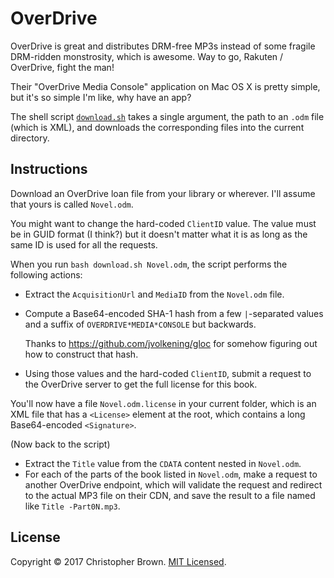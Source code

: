 # OverDrive

OverDrive is great and distributes DRM-free MP3s instead of some fragile DRM-ridden monstrosity, which is awesome.
Way to go, Rakuten / OverDrive, fight the man!

Their "OverDrive Media Console" application on Mac OS X is pretty simple, but it's so simple I'm like, why have an app?

The shell script [`download.sh`](download.sh) takes a single argument, the path to an `.odm` file (which is XML), and downloads the corresponding files into the current directory.


## Instructions

Download an OverDrive loan file from your library or wherever.
I'll assume that yours is called `Novel.odm`.

You might want to change the hard-coded `ClientID` value.
The value must be in GUID format (I think?) but it doesn't matter what it is as long as the same ID is used for all the requests.

When you run `bash download.sh Novel.odm`, the script performs the following actions:

* Extract the `AcquisitionUrl` and `MediaID` from the `Novel.odm` file.
* Compute a Base64-encoded SHA-1 hash from a few `|`-separated values and a suffix of `OVERDRIVE*MEDIA*CONSOLE` but backwards.

  Thanks to https://github.com/jvolkening/gloc for somehow figuring out how to construct that hash.
* Using those values and the hard-coded `ClientID`, submit a request to the OverDrive server to get the full license for this book.

You'll now have a file `Novel.odm.license` in your current folder,
which is an XML file that has a `<License>` element at the root,
which contains a long Base64-encoded `<Signature>`.

(Now back to the script)

* Extract the `Title` value from the `CDATA` content nested in `Novel.odm`.
* For each of the parts of the book listed in `Novel.odm`, make a request to another OverDrive endpoint, which will validate the request and redirect to the actual MP3 file on their CDN, and save the result to a file named like `Title -Part0N.mp3`.


## License

Copyright © 2017 Christopher Brown. [MIT Licensed](https://chbrown.github.io/licenses/MIT/#2017).

